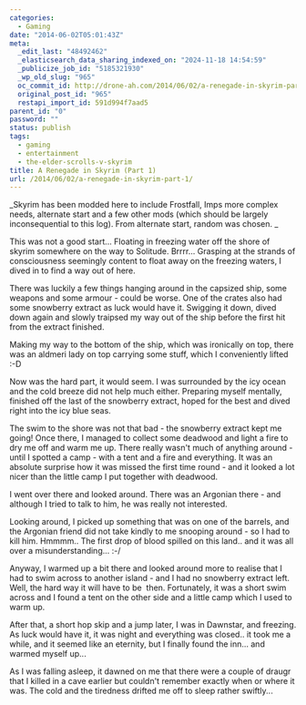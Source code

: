 ```yaml
---
categories:
  - Gaming
date: "2014-06-02T05:01:43Z"
meta:
  _edit_last: "48492462"
  _elasticsearch_data_sharing_indexed_on: "2024-11-18 14:54:59"
  _publicize_job_id: "5185321930"
  _wp_old_slug: "965"
  oc_commit_id: http://drone-ah.com/2014/06/02/a-renegade-in-skyrim-part-1/1401681705
  original_post_id: "965"
  restapi_import_id: 591d994f7aad5
parent_id: "0"
password: ""
status: publish
tags:
  - gaming
  - entertainment
  - the-elder-scrolls-v-skyrim
title: A Renegade in Skyrim (Part 1)
url: /2014/06/02/a-renegade-in-skyrim-part-1/
---
```


_Skyrim has been modded here to include Frostfall, Imps more complex needs,
alternate start and a few other mods (which should be largely inconsequential to
this log). From alternate start, random was chosen. _

This was not a good start... Floating in freezing water off the shore of skyrim
somewhere on the way to Solitude. Brrrr... Grasping at the strands of
consciousness seemingly content to float away on the freezing waters, I dived in
to find a way out of here.

There was luckily a few things hanging around in the capsized ship, some weapons
and some armour - could be worse. One of the crates also had some snowberry
extract as luck would have it. Swigging it down, dived down again and slowly
traipsed my way out of the ship before the first hit from the extract finished.

Making my way to the bottom of the ship, which was ironically on top, there was
an aldmeri lady on top carrying some stuff, which I conveniently lifted :-D

<!--more-->

Now was the hard part, it would seem. I was surrounded by the icy ocean and the
cold breeze did not help much either. Preparing myself mentally, finished off
the last of the snowberry extract, hoped for the best and dived right into the
icy blue seas.

The swim to the shore was not that bad - the snowberry extract kept me going!
Once there, I managed to collect some deadwood and light a fire to dry me off
and warm me up. There really wasn't much of anything around - until I spotted a
camp - with a tent and a fire and everything. It was an absolute surprise how it
was missed the first time round - and it looked a lot nicer than the little camp
I put together with deadwood.

I went over there and looked around. There was an Argonian there - and although
I tried to talk to him, he was really not interested.

Looking around, I picked up something that was on one of the barrels, and the
Argonian friend did not take kindly to me snooping around - so I had to kill
him. Hmmmm.. The first drop of blood spilled on this land.. and it was all over
a misunderstanding... :-/

Anyway, I warmed up a bit there and looked around more to realise that I had to
swim across to another island - and I had no snowberry extract left. Well, the
hard way it will have to be  then. Fortunately, it was a short swim across and I
found a tent on the other side and a little camp which I used to warm up.

After that, a short hop skip and a jump later, I was in Dawnstar, and freezing.
As luck would have it, it was night and everything was closed.. it took me a
while, and it seemed like an eternity, but I finally found the inn... and warmed
myself up...

As I was falling asleep, it dawned on me that there were a couple of draugr that
I killed in a cave earlier but couldn't remember exactly when or where it was.
The cold and the tiredness drifted me off to sleep rather swiftly...
